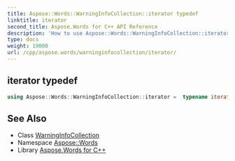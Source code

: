 ```yaml
---
title: Aspose::Words::WarningInfoCollection::iterator typedef
linktitle: iterator
second_title: Aspose.Words for C++ API Reference
description: 'How to use Aspose::Words::WarningInfoCollection::iterator typedef of Aspose::Words::WarningInfoCollection class in C++.'
type: docs
weight: 19000
url: /cpp/aspose.words/warninginfocollection/iterator/
---
```

## iterator typedef




```cpp
using Aspose::Words::WarningInfoCollection::iterator =  typename iterator_holder_type::iterator
```

## See Also

* Class [WarningInfoCollection](../)
* Namespace [Aspose::Words](../../)
* Library [Aspose.Words for C++](../../../)
